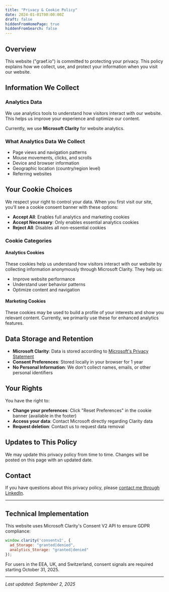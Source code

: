 ```yaml
---
title: "Privacy & Cookie Policy"
date: 2024-01-01T00:00:00Z
draft: false
hiddenFromHomePage: true
hiddenFromSearch: false
---
```


## Overview

This website ("graef.io") is committed to protecting your privacy. This policy explains how we collect, use, and protect your information when you visit our website.

## Information We Collect

### Analytics Data
We use analytics tools to understand how visitors interact with our website. This helps us improve your experience and optimize our content.

Currently, we use **Microsoft Clarity** for website analytics.

### What Analytics Data We Collect
- Page views and navigation patterns
- Mouse movements, clicks, and scrolls
- Device and browser information
- Geographic location (country/region level)
- Referring websites

## Your Cookie Choices

We respect your right to control your data. When you first visit our site, you'll see a cookie consent banner with these options:

- **Accept All**: Enables full analytics and marketing cookies
- **Accept Necessary**: Only enables essential analytics cookies
- **Reject All**: Disables all non-essential cookies

### Cookie Categories

#### Analytics Cookies
These cookies help us understand how visitors interact with our website by collecting information anonymously through Microsoft Clarity. They help us:
- Improve website performance
- Understand user behavior patterns
- Optimize content and navigation

#### Marketing Cookies
These cookies may be used to build a profile of your interests and show you relevant content. Currently, we primarily use these for enhanced analytics features.

## Data Storage and Retention

- **Microsoft Clarity**: Data is stored according to [Microsoft's Privacy Statement](https://privacy.microsoft.com/privacystatement)
- **Consent Preferences**: Stored locally in your browser for 1 year
- **No Personal Information**: We don't collect names, emails, or other personal identifiers

## Your Rights

You have the right to:
- **Change your preferences**: Click "Reset Preferences" in the cookie banner (available in the footer)
- **Access your data**: Contact Microsoft directly regarding Clarity data
- **Request deletion**: Contact us to request data removal

## Updates to This Policy

We may update this privacy policy from time to time. Changes will be posted on this page with an updated date.

## Contact

If you have questions about this privacy policy, please [contact me through LinkedIn](https://linkedin.com/in/sgraef).

---

## Technical Implementation

This website uses Microsoft Clarity's Consent V2 API to ensure GDPR compliance:

```javascript
window.clarity('consentv2', {
  ad_Storage: "granted|denied",
  analytics_Storage: "granted|denied"
});
```

For users in the EEA, UK, and Switzerland, consent signals are required starting October 31, 2025.

---

*Last updated: September 2, 2025*
